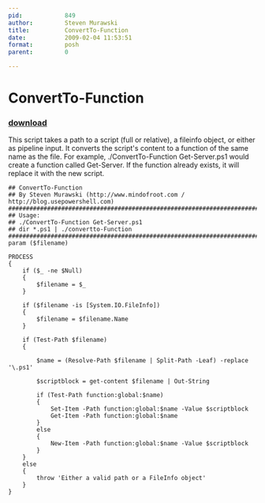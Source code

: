 ```yaml
---
pid:            849
author:         Steven Murawski
title:          ConvertTo-Function
date:           2009-02-04 11:53:51
format:         posh
parent:         0

---
```


# ConvertTo-Function

### [download](//scripts/849.ps1)

This script takes a path to a script (full or relative), a fileinfo object, or either as pipeline input.  It converts the script's content to a function of the same name as the file.  For example, ./ConvertTo-Function Get-Server.ps1 would create a function called Get-Server.  If the function already exists, it will replace it with the new script.

```posh
## ConvertTo-Function
## By Steven Murawski (http://www.mindofroot.com / http://blog.usepowershell.com)
###################################################################################################
## Usage:
## ./ConvertTo-Function Get-Server.ps1 
## dir *.ps1 | ./convertto-Function
###################################################################################################
param ($filename)

PROCESS
{
	if ($_ -ne $Null)
	{
		$filename = $_
	}
	
	if ($filename -is [System.IO.FileInfo])
	{
		$filename = $filename.Name
	}
	
	if (Test-Path $filename) 
	{	
		
		$name = (Resolve-Path $filename | Split-Path -Leaf) -replace '\.ps1'	
		
		$scriptblock = get-content $filename | Out-String
		
		if (Test-Path function:global:$name)
		{
			Set-Item -Path function:global:$name -Value $scriptblock 
			Get-Item -Path function:global:$name
		}
		else
		{
			New-Item -Path function:global:$name -Value $scriptblock
		}
	}
	else 
	{
		throw 'Either a valid path or a FileInfo object'
	}
}
```
